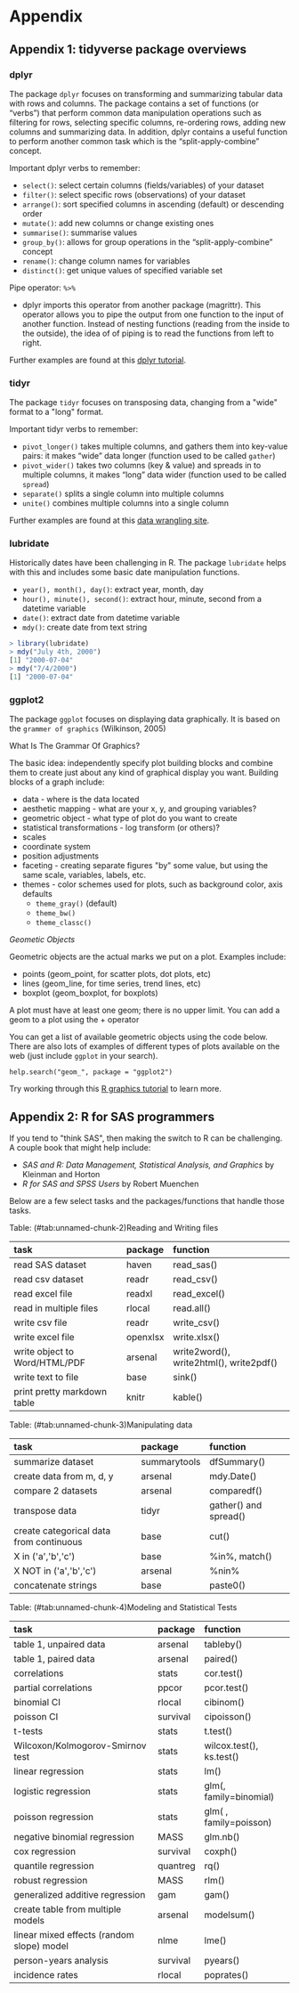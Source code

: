 # Appendix




## Appendix 1: tidyverse package overviews

### dplyr

The package `dplyr` focuses on  transforming and summarizing tabular data with rows and columns. The package contains a set of functions (or “verbs”) that perform common data manipulation operations such as filtering for rows, selecting specific columns, re-ordering rows, adding new columns and summarizing data. In addition, dplyr contains a useful function to perform another common task which is the “split-apply-combine” concept. 

Important dplyr verbs to remember: 

* `select()`: select certain columns (fields/variables) of your dataset
* `filter()`: select specific rows (observations) of your dataset 
* `arrange()`: sort specified columns in ascending (default) or descending order 	
* `mutate()`: add new columns or change existing ones 
* `summarise()`: summarise values
* `group_by()`:	allows for group operations in the “split-apply-combine” concept
* `rename()`: change column names for variables
* `distinct()`: get unique values of specified variable set

Pipe operator: `%>%`

* dplyr imports this operator from another package (magrittr). This operator allows you to pipe the output from one function to the input of another function. Instead of nesting functions (reading from the inside to the outside), the idea of of piping is to read the functions from left to right.

Further examples are found at this [dplyr tutorial](http://genomicsclass.github.io/book/pages/dplyr_tutorial.html).

### tidyr

The package `tidyr` focuses on transposing data, changing from a "wide" format to a "long" format.

Important tidyr verbs to remember:

* `pivot_longer()` takes multiple columns, and gathers them into key-value pairs: it makes “wide” data longer (function used to be called `gather`)
* `pivot_wider()` takes two columns (key & value) and spreads in to multiple columns, it makes “long” data wider (function used to be called `spread`)
* `separate()` splits a single column into multiple columns
* `unite()` combines multiple columns into a single column

Further examples are found at this [data wrangling site](https://rpubs.com/bradleyboehmke/data_wrangling).

### lubridate

Historically dates have been challenging in R.  The package `lubridate` helps with this and includes some basic date manipulation functions.

* `year(), month(), day()`: extract year, month, day
* `hour(), minute(), second()`: extract hour, minute, second from a datetime variable
* `date()`: extract date from datetime variable
* `mdy()`: create date from text string


```r
> library(lubridate)
> mdy("July 4th, 2000")
[1] "2000-07-04"
> mdy("7/4/2000")
[1] "2000-07-04"
```

### ggplot2

The package `ggplot` focuses on displaying data graphically.  It is based on the `grammer of graphics` (Wilkinson, 2005)

What Is The Grammar Of Graphics?

The basic idea: independently specify plot building blocks and combine them to create just about any kind of graphical display you want. Building blocks of a graph include:

* data - where is the data located
* aesthetic mapping - what are your x, y, and grouping variables?  
* geometric object - what type of plot do you want to create
* statistical transformations - log transform (or others)?
* scales
* coordinate system
* position adjustments
* faceting - creating separate figures "by" some value, but using the same scale, variables, labels, etc.
* themes - color schemes used for plots, such as background color, axis defaults
    + `theme_gray()` (default)
    + `theme_bw()`
    + `theme_classc()`

*Geometic Objects* 

Geometric objects are the actual marks we put on a plot. Examples include:

* points (geom_point, for scatter plots, dot plots, etc)
* lines (geom_line, for time series, trend lines, etc)
* boxplot (geom_boxplot, for boxplots)

A plot must have at least one geom; there is no upper limit. You can add a geom to a plot using the + operator

You can get a list of available geometric objects using the code below.  There are also lots of examples of different types of plots available on the web (just include `ggplot` in your search).

```
help.search("geom_", package = "ggplot2")
```

Try working through this [R graphics tutorial](https://tutorials.iq.harvard.edu/R/Rgraphics/Rgraphics.html#putting_it_all_together) to learn more.


## Appendix 2: R for SAS programmers

If you tend to "think SAS", then making the switch to R can be challenging.  A couple book that might help include:

* _SAS and R: Data Management, Statistical Analysis, and Graphics_ by Kleinman and Horton 
* _R for SAS and SPSS Users_ by Robert Muenchen

Below are a few select tasks and the packages/functions that handle those tasks.


Table: (\#tab:unnamed-chunk-2)Reading and Writing files

|task                          |package  |function                                |
|:-----------------------------|:--------|:---------------------------------------|
|read SAS dataset              |haven    |read_sas()                              |
|read csv dataset              |readr    |read_csv()                              |
|read excel file               |readxl   |read_excel()                            |
|read in multiple files        |rlocal   |read.all()                              |
|write csv file                |readr    |write_csv()                             |
|write excel file              |openxlsx |write.xlsx()                            |
|write object to Word/HTML/PDF |arsenal  |write2word(), write2html(), write2pdf() |
|write text to file            |base     |sink()                                  |
|print pretty markdown table   |knitr    |kable()                                 |


Table: (\#tab:unnamed-chunk-3)Manipulating data

|task                                    |package      |function              |
|:---------------------------------------|:------------|:---------------------|
|summarize dataset                       |summarytools |dfSummary()           |
|create data from m, d, y                |arsenal      |mdy.Date()            |
|compare 2 datasets                      |arsenal      |comparedf()           |
|transpose data                          |tidyr        |gather() and spread() |
|create categorical data from continuous |base         |cut()                 |
|X in ('a','b','c')                      |base         |%in%, match()         |
|X NOT in ('a','b','c')                  |arsenal      |%nin%                 |
|concatenate strings                     |base         |paste0()              |



Table: (\#tab:unnamed-chunk-4)Modeling and Statistical Tests

|task                                      |package  |function                 |
|:-----------------------------------------|:--------|:------------------------|
|table 1, unpaired data                    |arsenal  |tableby()                |
|table 1, paired data                      |arsenal  |paired()                 |
|correlations                              |stats    |cor.test()               |
|partial correlations                      |ppcor    |pcor.test()              |
|binomial CI                               |rlocal   |cibinom()                |
|poisson CI                                |survival |cipoisson()              |
|t-tests                                   |stats    |t.test()                 |
|Wilcoxon/Kolmogorov-Smirnov test          |stats    |wilcox.test(), ks.test() |
|linear regression                         |stats    |lm()                     |
|logistic regression                       |stats    |glm(, family=binomial)   |
|poisson regression                        |stats    |glm( , family=poisson)   |
|negative binomial regression              |MASS     |glm.nb()                 |
|cox regression                            |survival |coxph()                  |
|quantile regression                       |quantreg |rq()                     |
|robust regression                         |MASS     |rlm()                    |
|generalized additive regression           |gam      |gam()                    |
|create table from multiple models         |arsenal  |modelsum()               |
|linear mixed effects (random slope) model |nlme     |lme()                    |
|person-years analysis                     |survival |pyears()                 |
|incidence rates                           |rlocal   |poprates()               |
